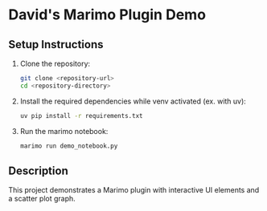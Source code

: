# David's Marimo Plugin Demo

## Setup Instructions

1. Clone the repository:
    ```sh
    git clone <repository-url>
    cd <repository-directory>
    ```

2. Install the required dependencies while venv activated (ex. with uv):
    ```sh
    uv pip install -r requirements.txt
    ```

3. Run the marimo notebook:
    ```sh
    marimo run demo_notebook.py
    ```

## Description
This project demonstrates a Marimo plugin with interactive UI elements and a scatter plot graph.